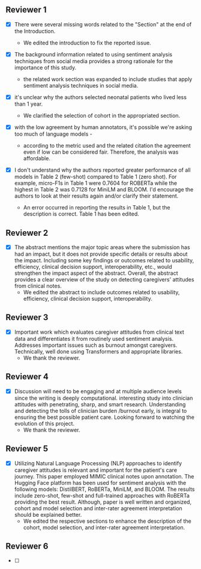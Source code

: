## Reviewer 1

- [x] There were several missing words related to the "Section" at the end of the Introduction.
	- We edited the introduction to fix the reported issue. 


- [X] The background information related to using sentiment analysis techniques from social media provides a strong rationale for the importance of this study.
	- the related work section was expanded to include studies that apply sentiment analysis techniques in social media.

- [x] it's unclear why the authors selected neonatal patients who lived less than 1 year.
	- We clarified the selection of cohort in the appropriated section. 
	
- [x] with the low agreement by human annotators, it's possible we're asking too much of language models -
	- according to the metric used and the related citation the agreement even if low can be considered fair. Therefore, the analysis was affordable.

- [x] I don't understand why the authors reported greater performance of all models in Table 2 (few-shot)
compared to Table 1 (zero shot). For example, micro-F1s in Table 1 were 0.7604 for ROBERTa while the
highest in Table 2 was 0.7128 for MiniLM and BLOOM. I'd encourage the authors to look at their results
again and/or clarify their statement.
	- An error occurred in reporting the results in Table 1, but the description is correct. Table 1 has been edited. 

## Reviewer 2

- [x] The abstract mentions the major topic areas where the submission has had an impact, but it does not provide specific details or results about the impact. Including some key findings or outcomes related to usability, efficiency, clinical decision support, interoperability, etc., would strengthen the impact aspect of the abstract. Overall, the abstract provides a clear overview of the study on detecting caregivers' attitudes from clinical notes.
	- We edited the abstract to include outcomes related to usability, efficiency, clinical decision support, interoperability. 

## Reviewer 3
- [x] Important work which evaluates caregiver attitudes from clinical text data and differentiates it from routinely used sentiment analysis. Addresses important issues such as burnout amongst caregivers. Technically, well done using Transformers and appropriate libraries. 
	- We thank the reviewer. 

## Reviewer 4
- [x] Discussion will need to be engaging and at multiple audience levels since the writing is deeply computational. interesting study into clinician attitudes with penetrating, sharp, and smart research. Understanding and detecting the tolls of clinician burden /burnout early, is integral to ensuring the best possible patient care. Looking forward to watching the evolution of this project.
	- We thank the reviewer. 
## Reviewer 5
- [x] Utilizing Natural Language Processing (NLP) approaches to identify caregiver attitudes is relevant and important for the patient's care journey. This paper employed MIMIC clinical notes upon annotation. The Hugging Face platform has been used for sentiment analysis with the following models: DistilBERT, RoBERTa, MiniLM, and BLOOM. The results include zero-shot, few-shot and full-trained approaches with RoBERTa providing the best result. Although, paper is well written and organized, cohort and model selection and inter-rater agreement interpretation should be explained better. 
	- We edited the respective sections to enhance the description of the cohort, model selection, and inter-rater agreement interpretation.

## Reviewer 6
- [ ] 
